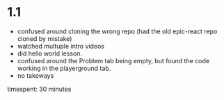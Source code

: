 # 1.1

- confused around cloning the wrong repo (had the old epic-react repo cloned by
  mistake)
- watched multuple intro videos
- did hello world lesson.
- confused around the Problem tab being empty, but found the code working in the
  playerground tab.
- no takeways

timespent: 30 minutes
